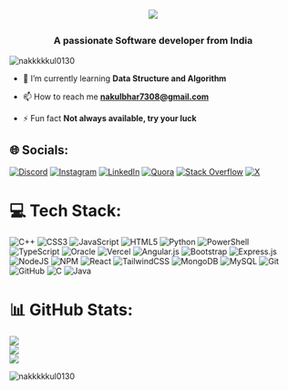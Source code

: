 <h1 align="center">
  <p align="center">
   <a href="https://git.io/typing-svg" target="_blank">
     <img src="https://readme-typing-svg.herokuapp.com?size=30&color=000000&lines=;My+self+Nakul+Bhar;Welcome+to+my+GitHub;I'm+a+competitive+programmer&font=bold;">
  </a>
</p>
<h3 align="center">A passionate Software developer from India</h3>

<p align="left"> <img src="https://komarev.com/ghpvc/?username=nakkkkkul0130&label=Profile%20views&color=0e75b6&style=flat" alt="nakkkkkul0130" /> </p>

- 🌱 I’m currently learning **Data Structure and Algorithm**

- 📫 How to reach me **nakulbhar7308@gmail.com**

- ⚡ Fun fact **Not always available, try your luck**


## 🌐 Socials:
[![Discord](https://img.shields.io/badge/Discord-%237289DA.svg?logo=discord&logoColor=white)](https://discord.gg/https://discord.gg/WP4keGMBDt) [![Instagram](https://img.shields.io/badge/Instagram-%23E4405F.svg?logo=Instagram&logoColor=white)](https://instagram.com/nakul_bhar0130) [![LinkedIn](https://img.shields.io/badge/LinkedIn-%230077B5.svg?logo=linkedin&logoColor=white)](https://linkedin.com/in/nakul-bhar0130) [![Quora](https://img.shields.io/badge/Quora-%23B92B27.svg?logo=Quora&logoColor=white)](https://quora.com/profile/nakul-248) [![Stack Overflow](https://img.shields.io/badge/-Stackoverflow-FE7A16?logo=stack-overflow&logoColor=white)](https://stackoverflow.com/users/20837126) [![X](https://img.shields.io/badge/X-black.svg?logo=X&logoColor=white)](https://x.com/Nakulbhar001) 

# 💻 Tech Stack:
![C++](https://img.shields.io/badge/c++-%2300599C.svg?style=for-the-badge&logo=c%2B%2B&logoColor=white) ![CSS3](https://img.shields.io/badge/css3-%231572B6.svg?style=for-the-badge&logo=css3&logoColor=white) ![JavaScript](https://img.shields.io/badge/javascript-%23323330.svg?style=for-the-badge&logo=javascript&logoColor=%23F7DF1E) ![HTML5](https://img.shields.io/badge/html5-%23E34F26.svg?style=for-the-badge&logo=html5&logoColor=white) ![Python](https://img.shields.io/badge/python-3670A0?style=for-the-badge&logo=python&logoColor=ffdd54) ![PowerShell](https://img.shields.io/badge/PowerShell-%235391FE.svg?style=for-the-badge&logo=powershell&logoColor=white) ![TypeScript](https://img.shields.io/badge/typescript-%23007ACC.svg?style=for-the-badge&logo=typescript&logoColor=white) ![Oracle](https://img.shields.io/badge/Oracle-F80000?style=for-the-badge&logo=oracle&logoColor=white) ![Vercel](https://img.shields.io/badge/vercel-%23000000.svg?style=for-the-badge&logo=vercel&logoColor=white) ![Angular.js](https://img.shields.io/badge/angular.js-%23E23237.svg?style=for-the-badge&logo=angularjs&logoColor=white) ![Bootstrap](https://img.shields.io/badge/bootstrap-%238511FA.svg?style=for-the-badge&logo=bootstrap&logoColor=white) ![Express.js](https://img.shields.io/badge/express.js-%23404d59.svg?style=for-the-badge&logo=express&logoColor=%2361DAFB) ![NodeJS](https://img.shields.io/badge/node.js-6DA55F?style=for-the-badge&logo=node.js&logoColor=white) ![NPM](https://img.shields.io/badge/NPM-%23CB3837.svg?style=for-the-badge&logo=npm&logoColor=white) ![React](https://img.shields.io/badge/react-%2320232a.svg?style=for-the-badge&logo=react&logoColor=%2361DAFB) ![TailwindCSS](https://img.shields.io/badge/tailwindcss-%2338B2AC.svg?style=for-the-badge&logo=tailwind-css&logoColor=white) ![MongoDB](https://img.shields.io/badge/MongoDB-%234ea94b.svg?style=for-the-badge&logo=mongodb&logoColor=white) ![MySQL](https://img.shields.io/badge/mysql-4479A1.svg?style=for-the-badge&logo=mysql&logoColor=white) ![Git](https://img.shields.io/badge/git-%23F05033.svg?style=for-the-badge&logo=git&logoColor=white) ![GitHub](https://img.shields.io/badge/github-%23121011.svg?style=for-the-badge&logo=github&logoColor=white) ![C](https://img.shields.io/badge/c-%2300599C.svg?style=for-the-badge&logo=c&logoColor=white) ![Java](https://img.shields.io/badge/java-%23ED8B00.svg?style=for-the-badge&logo=openjdk&logoColor=white)
# 📊 GitHub Stats:
![](https://github-readme-stats.vercel.app/api?username=Nakkkkkul0130&theme=dark&hide_border=false&include_all_commits=false&count_private=false)<br/>
![](https://github-readme-streak-stats.herokuapp.com/?user=Nakkkkkul0130&theme=dark&hide_border=false)<br/>
![](https://github-readme-stats.vercel.app/api/top-langs/?username=Nakkkkkul0130&theme=dark&hide_border=false&include_all_commits=false&count_private=false&layout=compact)


<p><img align="center" src="https://github-readme-streak-stats.herokuapp.com/?user=nakkkkkul0130&" alt="nakkkkkul0130" /></p>
